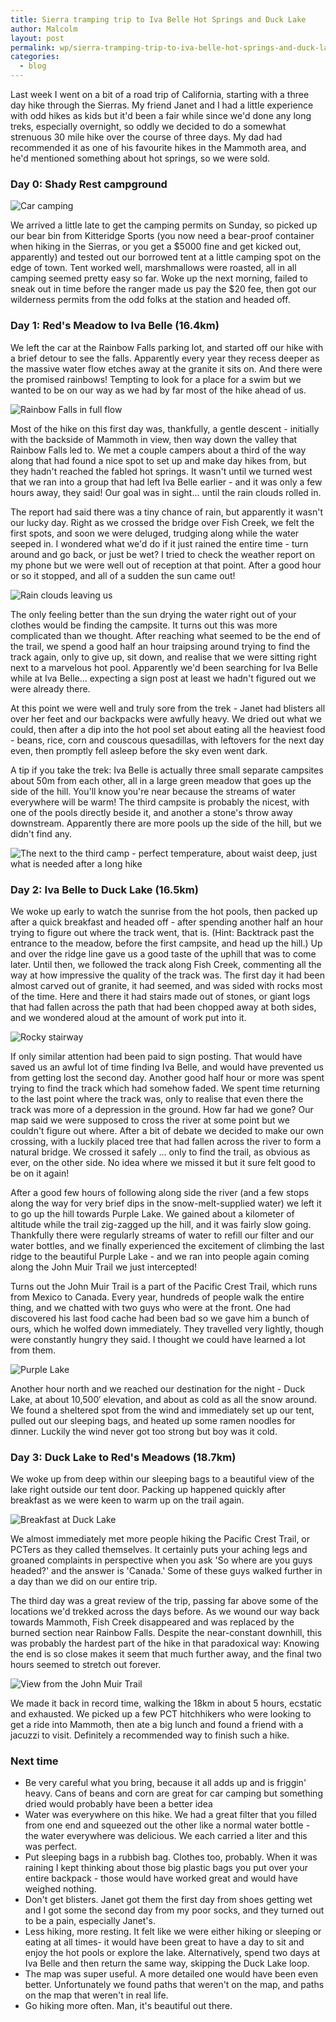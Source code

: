 ```yaml
---
title: Sierra tramping trip to Iva Belle Hot Springs and Duck Lake
author: Malcolm
layout: post
permalink: wp/sierra-tramping-trip-to-iva-belle-hot-springs-and-duck-lake/151/
categories:
  - blog
---
```

Last week I went on a bit of a road trip of California, starting with a three day hike through the Sierras. My friend Janet and I had a little experience with odd hikes as kids but it'd been a fair while since we'd done any long treks, especially overnight, so oddly we decided to do a somewhat strenuous 30 mile hike over the course of three days. My dad had recommended it as one of his favourite hikes in the Mammoth area, and he'd mentioned something about hot springs, so we were sold.

### Day 0: Shady Rest campground

![Car camping](/assets/IMAG00291.jpg)

We arrived a little late to get the camping permits on Sunday, so picked up our bear bin from Kitteridge Sports (you now need a bear-proof container when hiking in the Sierras, or you get a $5000 fine and get kicked out, apparently) and tested out our borrowed tent at a little camping spot on the edge of town. Tent worked well, marshmallows were roasted, all in all camping seemed pretty easy so far. Woke up the next morning, failed to sneak out in time before the ranger made us pay the $20 fee, then got our wilderness permits from the odd folks at the station and headed off.

### Day 1: Red's Meadow to Iva Belle (16.4km)

We left the car at the Rainbow Falls parking lot, and started off our hike with a brief detour to see the falls. Apparently every year they recess deeper as the massive water flow etches away at the granite it sits on. And there were the promised rainbows! Tempting to look for a place for a swim but we wanted to be on our way as we had by far most of the hike ahead of us.

![Rainbow Falls in full flow](/assets/IMAG0045_ZOE0041.jpg)
    
Most of the hike on this first day was, thankfully, a gentle descent - initially with the backside of Mammoth in view, then way down the valley that Rainbow Falls led to. We met a couple campers about a third of the way along that had found a nice spot to set up and make day hikes from, but they hadn't reached the fabled hot springs. It wasn't until we turned west that we ran into a group that had left Iva Belle earlier - and it was only a few hours away, they said! Our goal was in sight... until the rain clouds rolled in.

The report had said there was a tiny chance of rain, but apparently it wasn't our lucky day. Right as we crossed the bridge over Fish Creek, we felt the first spots, and soon we were deluged, trudging along while the water seeped in. I wondered what we'd do if it just rained the entire time - turn around and go back, or just be wet? I tried to check the weather report on my phone but we were well out of reception at that point. After a good hour or so it stopped, and all of a sudden the sun came out!

        
![Rain clouds leaving us](/assets/IMAG0069_ZOE0051.jpg)
        
The only feeling better than the sun drying the water right out of your clothes would be finding the campsite. It turns out this was more complicated than we thought. After reaching what seemed to be the end of the trail, we spend a good half an hour traipsing around trying to find the track again, only to give up, sit down, and realise that we were sitting right next to a marvelous hot pool. Apparently we'd been searching for Iva Belle while at Iva Belle... expecting a sign post at least we hadn't figured out we were already there.

At this point we were well and truly sore from the trek - Janet had blisters all over her feet and our backpacks were awfully heavy. We dried out what we could, then after a dip into the hot pool set about eating all the heaviest food - beans, rice, corn and couscous quesadillas, with leftovers for the next day even, then promptly fell asleep before the sky even went dark.

A tip if you take the trek: Iva Belle is actually three small separate campsites about 50m from each other, all in a large green meadow that goes up the side of the hill. You'll know you're near because the streams of water everywhere will be warm! The third campsite is probably the nicest, with one of the pools directly beside it, and another a stone's throw away downstream. Apparently there are more pools up the side of the hill, but we didn't find any.

![The next to the third camp - perfect temperature, about waist deep, just what is needed after a long hike](/assets/IMAG0073_ZOE0051.jpg)

### Day 2: Iva Belle to Duck Lake (16.5km)

We woke up early to watch the sunrise from the hot pools, then packed up after a quick breakfast and headed off - after spending another half an hour trying to figure out where the track went, that is. (Hint: Backtrack past the entrance to the meadow, before the first campsite, and head up the hill.) Up and over the ridge line gave us a good taste of the uphill that was to come later. Until then, we followed the track along Fish Creek, commenting all the way at how impressive the quality of the track was. The first day it had been almost carved out of granite, it had seemed, and was sided with rocks most of the time. Here and there it had stairs made out of stones, or giant logs that had fallen across the path that had been chopped away at both sides, and we wondered aloud at the amount of work put into it.

![Rocky stairway](/assets/IMAG0084_ZOE0041.jpg)

If only similar attention had been paid to sign posting. That would have saved us an awful lot of time finding Iva Belle, and would have prevented us from getting lost the second day. Another good half hour or more was spent trying to find the track which had somehow faded. We spent time returning to the last point where the track was, only to realise that even there the track was more of a depression in the ground. How far had we gone? Our map said we were supposed to cross the river at some point but we couldn't figure out where. After a bit of debate we decided to make our own crossing, with a luckily placed tree that had fallen across the river to form a natural bridge. We crossed it safely ... only to find the trail, as obvious as ever, on the other side. No idea where we missed it but it sure felt good to be on it again!

After a good few hours of following along side the river (and a few stops along the way for very brief dips in the snow-melt-supplied water) we left it to go up the hill towards Purple Lake. We gained about a kilometer of altitude while the trail zig-zagged up the hill, and it was fairly slow going. Thankfully there were regularly streams of water to refill our filter and our water bottles, and we finally experienced the excitement of climbing the last ridge to the beautiful Purple Lake - and we ran into people again coming along the John Muir Trail we just intercepted!
          
Turns out the John Muir Trail is a part of the Pacific Crest Trail, which runs from Mexico to Canada. Every year, hundreds of people walk the entire thing, and we chatted with two guys who were at the front. One had discovered his last food cache had been bad so we gave him a bunch of ours, which he wolfed down immediately. They travelled very lightly, though were constantly hungry they said. I thought we could have learned a lot from them.

![Purple Lake](/assets/IMAG0104_ZOE0051.jpg)
                
Another hour north and we reached our destination for the night - Duck Lake, at about 10,500&#8242; elevation, and about as cold as all the snow around. We found a sheltered spot from the wind and immediately set up our tent, pulled out our sleeping bags, and heated up some ramen noodles for dinner. Luckily the wind never got too strong but boy was it cold.

### Day 3: Duck Lake to Red's Meadows (18.7km)

We woke up from deep within our sleeping bags to a beautiful view of the lake right outside our tent door. Packing up happened quickly after breakfast as we were keen to warm up on the trail again.

![Breakfast at Duck Lake](/assets/IMAG0123_ZOE0061.jpg)

We almost immediately met more people hiking the Pacific Crest Trail, or PCTers as they called themselves. It certainly puts your aching legs and groaned complaints in perspective when you ask 'So where are you guys headed?' and the answer is 'Canada.' Some of these guys walked further in a day than we did on our entire trip.

The third day was a great review of the trip, passing far above some of the locations we'd trekked across the days before. As we wound our way back towards Mammoth, Fish Creek disappeared and was replaced by the burned section near Rainbow Falls. Despite the near-constant downhill, this was probably the hardest part of the hike in that paradoxical way: Knowing the end is so close makes it seem that much further away, and the final two hours seemed to stretch out forever.


![View from the John Muir Trail](/assets/IMAG0149_ZOE0031.jpg)

We made it back in record time, walking the 18km in about 5 hours, ecstatic and exhausted. We picked up a few PCT hitchhikers who were looking to get a ride into Mammoth, then ate a big lunch and found a friend with a jacuzzi to visit. Definitely a recommended way to finish such a hike.

### Next time

* Be very careful what you bring, because it all adds up and is friggin' heavy. Cans of beans and corn are great for car camping but something dried would probably have been a better idea
* Water was everywhere on this hike. We had a great filter that you filled from one end and squeezed out the other like a normal water bottle - the water everywhere was delicious. We each carried a liter and this was perfect.
* Put sleeping bags in a rubbish bag. Clothes too, probably. When it was raining I kept thinking about those big plastic bags you put over your entire backpack - those would have worked great and would have weighed nothing.
* Don't get blisters. Janet got them the first day from shoes getting wet and I got some the second day from my poor socks, and they turned out to be a pain, especially Janet's.
* Less hiking, more resting. It felt like we were either hiking or sleeping or eating at all times- it would have been great to have a day to sit and enjoy the hot pools or explore the lake. Alternatively, spend two days at Iva Belle and then return the same way, skipping the Duck Lake loop.
* The map was super useful. A more detailed one would have been even better. Unfortunately we found paths that weren't on the map, and paths on the map that weren't in real life.
* Go hiking more often. Man, it's beautiful out there.
